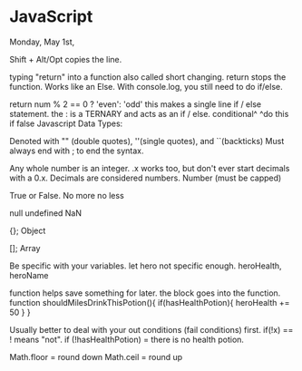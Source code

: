  # JavaScript

Monday, May 1st,

Shift + Alt/Opt copies the line.

typing "return" into a function also called short changing. return stops the function. Works like an Else. With console.log, you still need to do if/else.

return num % 2 == 0 ? 'even': 'odd'  this makes a single line if / else statement. the : is a TERNARY and acts as an if / else.
              conditional^     ^do this if false
Javascript Data Types:
<!-- Strings -->
Denoted with "" (double quotes), ''(single quotes), and ``(backticks)
Must always end with ; to end the syntax.

<!-- Numbers -->
Any whole number is an integer.
.x works too, but don't ever start decimals with a 0.x.
Decimals are considered numbers. 
Number (must be capped)

<!-- Boolean -->
True or False. No more no less

<!-- The weird ones -->
null
undefined
NaN

<!-- Objects -->
{};
Object

<!-- Arrays -->
[];
Array

Be specific with your variables. let hero not specific enough. heroHealth, heroName

<!-- This only happens when the function is called upon -->
function helps save something for later. the block goes into the function.
function shouldMilesDrinkThisPotion(){
  if(hasHealthPotion){
    heroHealth += 50
  }
}


Usually better to deal with your out conditions (fail conditions) first.
if(!x) == ! means "not". if (!hasHealthPotion) = there is no health potion.

Math.floor = round down
Math.ceil = round up